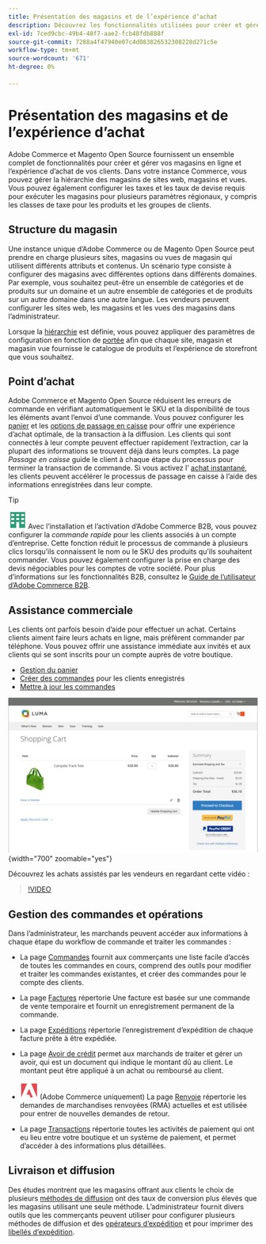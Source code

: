 ```yaml
---
title: Présentation des magasins et de l’expérience d’achat
description: Découvrez les fonctionnalités utilisées pour créer et gérer vos magasins en ligne et l’expérience d’achat pour vos clients.
exl-id: 7ced9cbc-49b4-48f7-aae2-fcb48fdb888f
source-git-commit: 7288a4f47940e07c4d083826532308228d271c5e
workflow-type: tm+mt
source-wordcount: '671'
ht-degree: 0%

---
```


# Présentation des magasins et de l’expérience d’achat

Adobe Commerce et Magento Open Source fournissent un ensemble complet de fonctionnalités pour créer et gérer vos magasins en ligne et l’expérience d’achat de vos clients. Dans votre instance Commerce, vous pouvez gérer la hiérarchie des magasins de sites web, magasins et vues. Vous pouvez également configurer les taxes et les taux de devise requis pour exécuter les magasins pour plusieurs paramètres régionaux, y compris les classes de taxe pour les produits et les groupes de clients.

## Structure du magasin

Une instance unique d’Adobe Commerce ou de Magento Open Source peut prendre en charge plusieurs sites, magasins ou vues de magasin qui utilisent différents attributs et contenus. Un scénario type consiste à configurer des magasins avec différentes options dans différents domaines. Par exemple, vous souhaitez peut-être un ensemble de catégories et de produits sur un domaine et un autre ensemble de catégories et de produits sur un autre domaine dans une autre langue. Les vendeurs peuvent configurer les sites web, les magasins et les vues des magasins dans l’administrateur.

Lorsque la [hiérarchie](stores.md) est définie, vous pouvez appliquer des paramètres de configuration en fonction de [portée](../getting-started/websites-stores-views.md#scope-settings) afin que chaque site, magasin et magasin vue fournisse le catalogue de produits et l’expérience de storefront que vous souhaitez.

## Point d’achat

Adobe Commerce et Magento Open Source réduisent les erreurs de commande en vérifiant automatiquement le SKU et la disponibilité de tous les éléments avant l’envoi d’une commande. Vous pouvez configurer les [panier](cart.md) et les [ options de passage en caisse](checkout-process.md) pour offrir une expérience d’achat optimale, de la transaction à la diffusion. Les clients qui sont connectés à leur compte peuvent effectuer rapidement l’extraction, car la plupart des informations se trouvent déjà dans leurs comptes. La page _Passage en caisse_ guide le client à chaque étape du processus pour terminer la transaction de commande. Si vous activez l’ [achat instantané](checkout-instant-purchase.md), les clients peuvent accélérer le processus de passage en caisse à l’aide des informations enregistrées dans leur compte.

>[!TIP]
>
>![Adobe Commerce B2B](../assets/b2b.svg) Avec l’installation et l’activation d’Adobe Commerce B2B, vous pouvez configurer la _commande rapide_ pour les clients associés à un compte d’entreprise. Cette fonction réduit le processus de commande à plusieurs clics lorsqu’ils connaissent le nom ou le SKU des produits qu’ils souhaitent commander. Vous pouvez également configurer la prise en charge des devis négociables pour les comptes de votre société. Pour plus d’informations sur les fonctionnalités B2B, consultez le [Guide de l’utilisateur d’Adobe Commerce B2B](https://experienceleague.adobe.com/docs/commerce-admin/b2b/introduction.html?lang=fr).

## Assistance commerciale

Les clients ont parfois besoin d’aide pour effectuer un achat. Certains clients aiment faire leurs achats en ligne, mais préfèrent commander par téléphone. Vous pouvez offrir une assistance immédiate aux invités et aux clients qui se sont inscrits pour un compte auprès de votre boutique.

- [Gestion du panier](shopping-assisted-cart-manage.md)
- [Créer des commandes](customer-account-create-order.md) pour les clients enregistrés
- [Mettre à jour les commandes](order-update.md)

![Panier](./assets/storefront-cart-price-group-discount.png){width="700" zoomable="yes"}

Découvrez les achats assistés par les vendeurs en regardant cette vidéo :

>[!VIDEO](https://video.tv.adobe.com/v/343662/?quality=12&learn=on)

## Gestion des commandes et opérations

Dans l’administrateur, les marchands peuvent accéder aux informations à chaque étape du workflow de commande et traiter les commandes :

- La page [Commandes](orders.md) fournit aux commerçants une liste facile d’accès de toutes les commandes en cours, comprend des outils pour modifier et traiter les commandes existantes, et créer des commandes pour le compte des clients.

- La page [Factures](invoices.md) répertorie Une facture est basée sur une commande de vente temporaire et fournit un enregistrement permanent de la commande.

- La page [Expéditions](shipments.md) répertorie l’enregistrement d’expédition de chaque facture prête à être expédiée.

- La page [Avoir de crédit](credit-memos.md) permet aux marchands de traiter et gérer un avoir, qui est un document qui indique le montant dû au client. Le montant peut être appliqué à un achat ou remboursé au client.

- ![Adobe Commerce](../assets/adobe-logo.svg) (Adobe Commerce uniquement) La page [Renvoie](returns.md) répertorie les demandes de marchandises renvoyées (RMA) actuelles et est utilisée pour entrer de nouvelles demandes de retour.

- La page [Transactions](transactions.md) répertorie toutes les activités de paiement qui ont eu lieu entre votre boutique et un système de paiement, et permet d’accéder à des informations plus détaillées.

## Livraison et diffusion

Des études montrent que les magasins offrant aux clients le choix de plusieurs [méthodes de diffusion](delivery.md) ont des taux de conversion plus élevés que les magasins utilisant une seule méthode. L’administrateur fournit divers outils que les commerçants peuvent utiliser pour configurer plusieurs méthodes de diffusion et des [opérateurs d’expédition](carriers.md) et pour imprimer des [libellés d’expédition](shipping-labels.md).

